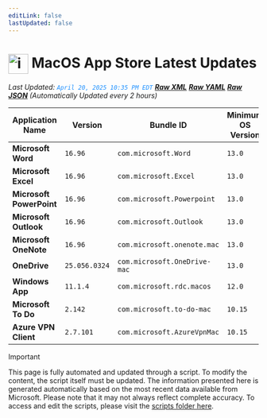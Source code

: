 ```yaml
---
editLink: false
lastUpdated: false
---
```

# <img src="/images/App_Store_logo.png" alt="image" width="40" style="vertical-align: middle; display: inline-block;" /> MacOS App Store Latest Updates

<span class="extra-small">_Last Updated: <code style="color : dodgerblue">April 20, 2025 10:35 PM EDT</code> [**_Raw XML_**](https://github.com/cocopuff2u/MOFA/blob/main/latest_raw_files/macos_appstore_latest.xml) [**_Raw YAML_**](https://github.com/cocopuff2u/MOFA/blob/main/latest_raw_files/macos_appstore_latest.yaml) [**_Raw JSON_**](https://github.com/cocopuff2u/MOFA/blob/main/latest_raw_files/macos_appstore_latest.json)
 (Automatically Updated every 2 hours)_</span>

| Application Name | Version | Bundle ID | Minimum OS Version | Icon |
|------------------|---------|-----------|-------------------|------|
| **Microsoft Word** | `16.96` | `com.microsoft.Word` | `13.0` | <img src='https://is1-ssl.mzstatic.com/image/thumb/Purple211/v4/72/7c/55/727c556a-d1b3-0943-d055-a0e8d680c8f0/MSWD.png/512x512bb.png' width='25%' height='25%' /> |
| **Microsoft Excel** | `16.96` | `com.microsoft.Excel` | `13.0` | <img src='https://is1-ssl.mzstatic.com/image/thumb/Purple211/v4/87/56/61/875661af-1eac-3943-f8ae-93b7fc45cc93/XCEL.png/512x512bb.png' width='25%' height='25%' /> |
| **Microsoft PowerPoint** | `16.96` | `com.microsoft.Powerpoint` | `13.0` | <img src='https://is1-ssl.mzstatic.com/image/thumb/Purple221/v4/bd/57/09/bd570966-c1b0-16bb-7b9b-245ea9333985/PPT3.png/512x512bb.png' width='25%' height='25%' /> |
| **Microsoft Outlook** | `16.96` | `com.microsoft.Outlook` | `13.0` | <img src='https://is1-ssl.mzstatic.com/image/thumb/Purple211/v4/93/48/55/934855ab-e95f-eed1-5df8-1b5688022dc8/Outlook.png/512x512bb.png' width='25%' height='25%' /> |
| **Microsoft OneNote** | `16.96` | `com.microsoft.onenote.mac` | `13.0` | <img src='https://is1-ssl.mzstatic.com/image/thumb/Purple221/v4/5b/c3/66/5bc36683-1150-0cea-6af3-584963735890/OneNote.png/512x512bb.png' width='25%' height='25%' /> |
| **OneDrive** | `25.056.0324` | `com.microsoft.OneDrive-mac` | `13.0` | <img src='https://is1-ssl.mzstatic.com/image/thumb/Purple211/v4/a1/f5/7b/a1f57b0f-f4bc-667f-38c7-56bc52a6c84f/OneDrive.png/512x512bb.png' width='25%' height='25%' /> |
| **Windows App** | `11.1.4` | `com.microsoft.rdc.macos` | `12.0` | <img src='https://is1-ssl.mzstatic.com/image/thumb/Purple211/v4/39/9d/14/399d147a-4763-ede4-4724-4d433baddfc1/AppIcon-0-0-85-220-0-0-4-0-2x.png/512x512bb.png' width='25%' height='25%' /> |
| **Microsoft To Do** | `2.142` | `com.microsoft.to-do-mac` | `10.15` | <img src='https://is1-ssl.mzstatic.com/image/thumb/Purple211/v4/38/19/c9/3819c91e-74c5-a6e0-02d8-2c90c44df012/AppIcon-Release-0-85-220-0-4-2x-sRGB.png/512x512bb.png' width='25%' height='25%' /> |
| **Azure VPN Client** | `2.7.101` | `com.microsoft.AzureVpnMac` | `10.15` | <img src='https://is1-ssl.mzstatic.com/image/thumb/Purple221/v4/23/60/df/2360df4b-4ac5-4480-bb3e-4f59df6c3e64/AppIcon-85-220-0-4-0-0-2x-0-0.png/512x512bb.png' width='25%' height='25%' /> |

> [!IMPORTANT]
> This page is fully automated and updated through a script. To modify the content, the script itself must be updated. The information presented here is generated automatically based on the most recent data available from Microsoft. Please note that it may not always reflect complete accuracy. To access and edit the scripts, please visit the [scripts folder here](https://github.com/cocopuff2u/MOFA_WEBSITE/tree/main/update_readme_scripts).
